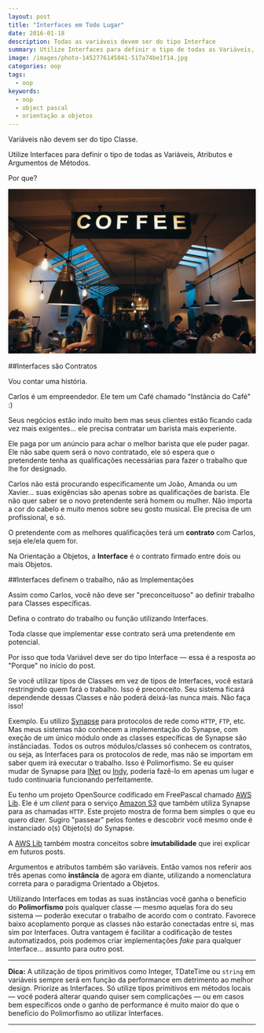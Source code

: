 ```yaml
---
layout: post
title: "Interfaces em Todo Lugar"
date: 2016-01-18
description: Todas as variáveis devem ser do tipo Interface
summary: Utilize Interfaces para definir o tipo de todas as Variáveis, Atributos e Argumentos de Métodos.
image: /images/photo-1452776145041-517a74be1f14.jpg
categories: oop
tags:
  - oop
keywords:
  - oop
  - object pascal
  - orientação a objetos
---
```


Variáveis não devem ser do tipo Classe.

Utilize Interfaces para definir o tipo de todas as Variáveis, Atributos e Argumentos de Métodos.

Por que?

<!--more-->

![Pensando](/images/photo-1452776145041-517a74be1f14.jpg)

##Interfaces são Contratos

Vou contar uma história. 

Carlos é um empreendedor. Ele tem um Café chamado "Instância do Café" :)

Seus negócios estão indo muito bem mas seus clientes estão ficando cada vez mais exigentes... ele
precisa contratar um barista mais experiente.

Ele paga por um anúncio para achar o melhor barista que ele puder pagar. Ele não sabe quem será o novo
contratado, ele só espera que o pretendente tenha as qualificações necessárias para fazer o trabalho que
lhe for designado.

Carlos não está procurando especificamente um João, Amanda ou um Xavier... suas exigências são apenas
sobre as qualificações de barista. Ele não quer saber se o novo pretendente será homem ou mulher. Não importa
a cor do cabelo e muito menos sobre seu gosto musical. Ele precisa de um profissional, e só.

O pretendente com as melhores qualificações terá um **contrato** com Carlos, seja ele/ela quem for.

Na Orientação a Objetos, a **Interface** é o contrato firmado entre dois ou mais Objetos.

##Interfaces definem o trabalho, não as Implementações

Assim como Carlos, você não deve ser "preconceituoso" ao definir trabalho para Classes específicas.

Defina o contrato do trabalho ou função utilizando Interfaces.

Toda classe que implementar esse contrato será uma pretendente em potencial.

Por isso que toda Variável deve ser do tipo Interface — essa é a resposta ao "Porque" no início do post.

Se você utilizar tipos de Classes em vez de tipos de Interfaces,
você estará restringindo quem fará o trabalho. Isso é preconceito. Seu sistema ficará dependende dessas Classes e 
não poderá deixá-las nunca mais. Não faça isso!

Exemplo. Eu utilizo [Synapse](http://synapse.ararat.cz/doku.php/download) para protocolos de rede como `HTTP`, `FTP`, etc. 
Mas meus sistemas não conhecem a implementação do Synapse, com exeção de um único módulo onde as classes específicas de Synapse são instânciadas.
Todos os outros módulos/classes só conhecem os contratos, ou seja, as Interfaces para os protocolos de rede, 
mas não se importam em saber quem irá executar o trabalho.
Isso é Polimorfismo. Se eu quiser mudar de Synapse para [lNet](https://lnet.wordpress.com/) ou [Indy](http://www.indyproject.org/index.en.aspx), 
poderia fazê-lo em apenas um lugar e tudo continuaria funcionando perfeitamente.

Eu tenho um projeto OpenSource codificado em FreePascal chamado [AWS Lib](https://github.com/mdbs99/AWS).
Ele é um *client* para o  serviço [Amazon S3](http://docs.aws.amazon.com/AmazonS3/latest/API/Welcome.html) que também utiliza Synapse
para as chamadas `HTTP`.
Este projeto mostra de forma bem simples o que eu quero dizer. Sugiro "passear" pelos fontes e descobrir você mesmo
onde é instanciado o(s) Objeto(s) do Synapse.  

A [AWS Lib](https://github.com/mdbs99/AWS) também mostra conceitos sobre **imutabilidade** que irei
explicar em futuros posts.

Argumentos e atributos também são variáveis. Então vamos nos referir aos três apenas como **instância** de agora em diante,
utilizando a nomenclatura correta para o paradigma Orientado a Objetos.

Utilizando Interfaces em todas as suas instâncias você ganha o benefício do **Polimorfismo** pois qualquer classe — mesmo
aquelas fora do seu sistema — poderão executar o trabalho de acordo com o contrato. Favorece baixo acoplamento
porque as classes não estarão conectadas entre si, mas sim por Interfaces. Outra vantagem é facilitar a codificação de testes
automatizados, pois podemos criar implementações *fake* para qualquer Interface... assunto para outro post.

---
**Dica:** A utilização de tipos primitivos como Integer, TDateTime ou `string` em variáveis sempre será em
função da performance em detrimento ao melhor design. Priorize as Interfaces. Só utilize tipos 
primitivos em métodos locais — você poderá alterar quando quiser sem complicações — ou em casos bem específicos onde o 
ganho de performance é muito maior do que o benefício do Polimorfismo ao utilizar Interfaces.  

---

